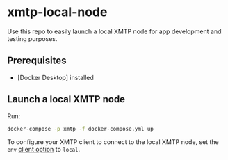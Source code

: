 # xmtp-local-node

Use this repo to easily launch a local XMTP node for app development and testing purposes.

## Prerequisites

- [Docker Desktop] installed
 
## Launch a local XMTP node

Run:

```bash
docker-compose -p xmtp -f docker-compose.yml up
```

To configure your XMTP client to connect to the local XMTP node, set the `env` [client option](https://docs.xmtp.org/inboxes/create-a-client#configure-an-xmtp-client) to `local`.
